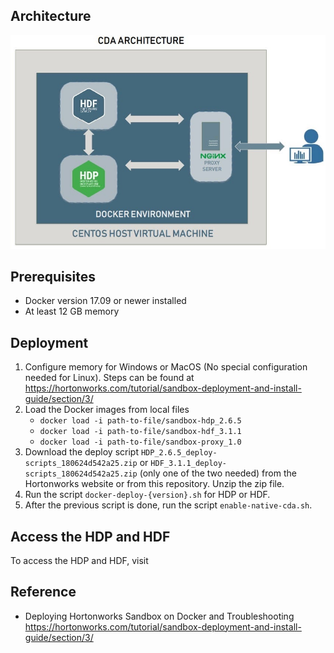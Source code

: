 ## Architecture
![Architecture](images/cda-architecture.jpg)

## Prerequisites
* Docker version 17.09 or newer installed
* At least 12 GB memory

## Deployment
1. Configure memory for Windows or MacOS (No special configuration needed for Linux). Steps can be found at https://hortonworks.com/tutorial/sandbox-deployment-and-install-guide/section/3/
2. Load the Docker images from local files
    * `docker load -i path-to-file/sandbox-hdp_2.6.5`
    * `docker load -i path-to-file/sandbox-hdf_3.1.1`
    * `docker load -i path-to-file/sandbox-proxy_1.0`
3. Download the deploy script `HDP_2.6.5_deploy-scripts_180624d542a25.zip` or `HDF_3.1.1_deploy-scripts_180624d542a25.zip` (only one of the two needed) from the Hortonworks website or from this repository. Unzip the zip file.
4. Run the script `docker-deploy-{version}.sh` for HDP or HDF.
5. After the previous script is done, run the script `enable-native-cda.sh`.

## Access the HDP and HDF
To access the HDP and HDF, visit

## Reference
* Deploying Hortonworks Sandbox on Docker and Troubleshooting https://hortonworks.com/tutorial/sandbox-deployment-and-install-guide/section/3/
